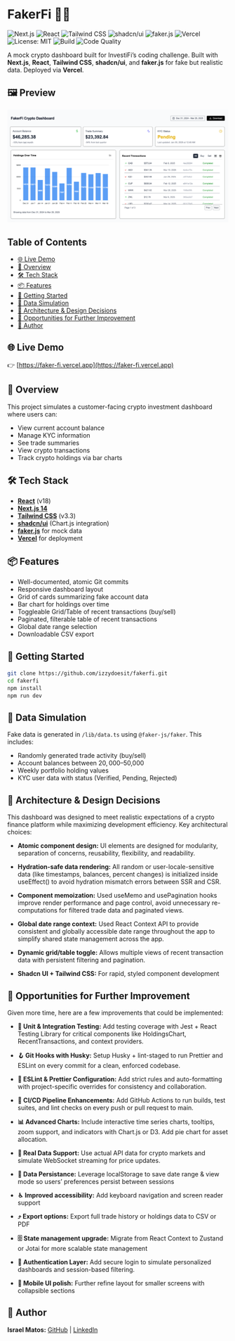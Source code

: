 # FakerFi 🧪💸

![Next.js](https://img.shields.io/badge/Next.js-14-blue.svg)
![React](https://img.shields.io/badge/React-18-blue.svg)
![Tailwind CSS](https://img.shields.io/badge/Tailwind_CSS-3.3-38B2AC.svg?logo=tailwindcss&logoColor=white)
![shadcn/ui](https://img.shields.io/badge/shadcn%2Fui-%F0%9F%92%96-lightgray)
![faker.js](https://img.shields.io/badge/Faker.js-Mock_Data-yellow)
![Vercel](https://img.shields.io/badge/Deployed%20on-Vercel-black?logo=vercel)
![License: MIT](https://img.shields.io/badge/License-MIT-yellow.svg)
![Build](https://img.shields.io/github/actions/workflow/status/izzydoesit/fakerfi/ci.yml?branch=main)
![Code Quality](https://img.shields.io/codeclimate/maintainability/izzydoesit/fakerfi)

A mock crypto dashboard built for InvestiFi’s coding challenge. Built with **Next.js**, **React**, **Tailwind CSS**, **shadcn/ui**, and **faker.js** for fake but realistic data. Deployed via **Vercel**.

## 🖼️ Preview

![Dashboard Preview](./public/appPreview.png)

## Table of Contents

- [🌐 Live Demo](#-live-demo)
- [📖 Overview](#-overview)
- [🛠️ Tech Stack](#-tech-stack)
- [📦 Features](#-features)
- [🚀 Getting Started](#-getting-started)
- [🧪 Data Simulation](#-data-simulation)
- [🧩 Architecture & Design Decisions](#-architecture--design-decisions)
- [🧠 Opportunities for Further Improvement](#-opportunities-for-further-improvement)
- [🧠 Author](#-author)

## 🌐 Live Demo

👉 [https://faker-fi.vercel.app](https://faker-fi.vercel.app)

## 📖 Overview

This project simulates a customer-facing crypto investment dashboard where users can:

- View current account balance
- Manage KYC information
- See trade summaries
- View crypto transactions
- Track crypto holdings via bar charts

## 🛠️ Tech Stack

- [**React**](https://reactjs.org/) (v18)
- [**Next.js 14**](https://nextjs.org/)
- [**Tailwind CSS**](https://tailwindcss.com/) (v3.3)
- [**shadcn/ui**](https://ui.shadcn.com/) (Chart.js integration)
- [**faker.js**](https://fakerjs.dev) for mock data
- [**Vercel**](https://vercel.com/) for deployment

## 📦 Features

- Well-documented, atomic Git commits
- Responsive dashboard layout
- Grid of cards summarizing fake account data
- Bar chart for holdings over time
- Toggleable Grid/Table of recent transactions (buy/sell)
- Paginated, filterable table of recent transactions
- Global date range selection
- Downloadable CSV export

## 🚀 Getting Started

```bash
git clone https://github.com/izzydoesit/fakerfi.git
cd fakerfi
npm install
npm run dev
```

## 🧪 Data Simulation

Fake data is generated in `/lib/data.ts` using `@faker-js/faker`. This includes:

- Randomly generated trade activity (buy/sell)
- Account balances between $20,000–$50,000
- Weekly portfolio holding values
- KYC user data with status (Verified, Pending, Rejected)

## 🧩 Architecture & Design Decisions

This dashboard was designed to meet realistic expectations of a crypto finance platform while maximizing development efficiency. Key architectural choices:

- **Atomic component design:** UI elements are designed for modularity, separation of concerns, reusability, flexibility, and readability.

- **Hydration-safe data rendering:** All random or user-locale-sensitive data (like timestamps, balances, percent changes) is initialized inside useEffect() to avoid hydration mismatch errors between SSR and CSR.

- **Component memoization:** Used useMemo and usePagination hooks improve render performance and page control, avoid unnecessary re-computations for filtered trade data and paginated views.

- **Global date range context:** Used React Context API to provide consistent and globally accessible date range throughout the app to simplify shared state management across the app.

- **Dynamic grid/table toggle:** Allows multiple views of recent transaction data with persistent filtering and pagination.

- **Shadcn UI + Tailwind CSS:** For rapid, styled component development

## 🧠 Opportunities for Further Improvement

Given more time, here are a few improvements that could be implemented:

- **🧪 Unit & Integration Testing:**
  Add testing coverage with Jest + React Testing Library for critical components like HoldingsChart, RecentTransactions, and context providers.

- **🪝 Git Hooks with Husky:**
  Setup Husky + lint-staged to run Prettier and ESLint on every commit for a clean, enforced codebase.

- **🧼 ESLint & Prettier Configuration:**
  Add strict rules and auto-formatting with project-specific overrides for consistency and collaboration.

- **🔁 CI/CD Pipeline Enhancements:**
  Add GitHub Actions to run builds, test suites, and lint checks on every push or pull request to main.

- **📊 Advanced Charts:**
  Include interactive time series charts, tooltips, zoom support, and indicators with Chart.js or D3. Add pie chart for asset allocation.

- **🧵 Real Data Support:**
  Use actual API data for crypto markets and simulate WebSocket streaming for price updates.

- **💾 Data Persistance:** Leverage localStorage to save date range & view mode so users’ preferences persist between sessions

- **♿︎ Improved accessibility:** Add keyboard navigation and screen reader support

- **⤴️ Export options:** Export full trade history or holdings data to CSV or PDF

- **🗄️ State management upgrade:** Migrate from React Context to Zustand or Jotai for more scalable state management

- **🔐 Authentication Layer:**
  Add secure login to simulate personalized dashboards and session-based filtering.

- **📱 Mobile UI polish:** Further refine layout for smaller screens with collapsible sections

## 🧠 Author

**Israel Matos:** [GitHub](https://github.com/izzydoesit) | [LinkedIn](<(https://linkedin.com/in/izzy-matos)>)
